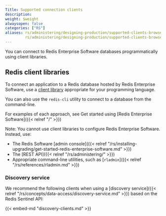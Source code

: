 ```yaml
---
Title: Supported connection clients
description:
weight: $weight
alwaysopen: false
categories: ["RS"]
aliases: rs/administering/designing-production/supported-clients-browsers/
         rs/administering/designing-production/supported-clients-browsers.md
---
```

You can connect to Redis Enterprise Software databases programmatically using client libraries.

## Redis client libraries

To connect an application to a Redis database hosted by Redis Enterprise Software, use a [client library](https://redis.io/clients) appropriate for your programming language.

You can also use the `redis-cli` utility to connect to a database from the command-line.

For examples of each approach, see Get started using [Redis Enterprise Software]({{< relref "/" >}})

Note: You cannot use client libraries to configure Redis Enterprise Software.  Instead, use:

- The Redis Software [admin console]({{< relref "/rs/installing-upgrading/get-started-redis-enterprise-software.md" >}})
- The [REST API]({{< relref "/rs/administering/" >}})
- Appropriate command-line utilities, such as [`rladmin`]({{< relref "/rs/references/rladmin.md" >}})

### Discovery service

We recommend the following clients when using a [discovery service]({{< relref "/rs/concepts/data-access/discovery-service.md" >}}) based on the Redis Sentinel API:

{{< embed-md "discovery-clients.md" >}}

